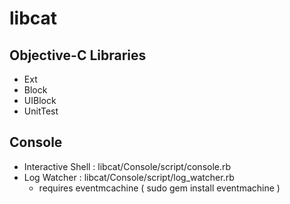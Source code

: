 libcat
======

Objective-C Libraries
---------------------
 * Ext
 * Block
 * UIBlock
 * UnitTest


Console
-------
 * Interactive Shell : libcat/Console/script/console.rb
 * Log Watcher : libcat/Console/script/log_watcher.rb
   - requires eventmcachine ( sudo gem install eventmachine )
